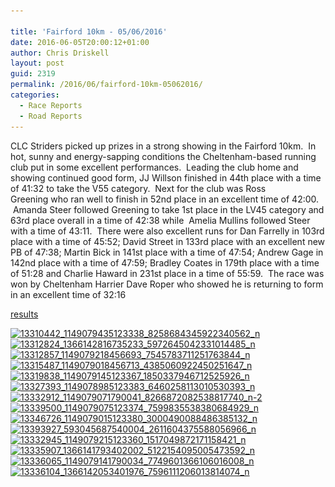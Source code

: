 ```yaml
---

title: 'Fairford 10km - 05/06/2016'
date: 2016-06-05T20:00:12+01:00
author: Chris Driskell
layout: post
guid: 2319
permalink: /2016/06/fairford-10km-05062016/
categories:
  - Race Reports
  - Road Reports
---
```

CLC Striders picked up prizes in a strong showing in the Fairford 10km.  In hot, sunny and energy-sapping conditions the Cheltenham-based running club put in some excellent performances.  Leading the club home and showing continued good form, JJ Willson finished in 44th place with a time of 41:32 to take the V55 category.  Next for the club was Ross Greening who ran well to finish in 52nd place in an excellent time of 42:00.  Amanda Steer followed Greening to take 1st place in the LV45 category and 63rd place overall in a time of 42:38 while  Amelia Mullins followed Steer with a time of 43:11.  There were also excellent runs for Dan Farrelly in 103rd place with a time of 45:52; David Street in 133rd place with an excellent new PB of 47:38; Martin Bick in 141st place with a time of 47:54; Andrew Gage in 142nd place with a time of 47:59; Bradley Coates in 179th place with a time of 51:28 and Charlie Haward in 231st place in a time of 55:59.  The race was won by Cheltenham Harrier Dave Roper who showed he is returning to form in an excellent time of 32:16

[results](http://dbmaxresults.co.uk/Results.aspx?CId=16421&RId=6124&EId=1)

[<img class="alignnone size-medium wp-image-2322" src="/Images/2016/06/13310442_1149079435123338_8258684345922340562_n-225x300.jpg" alt="13310442_1149079435123338_8258684345922340562_n" width="225" height="300" srcset="/Images/2016/06/13310442_1149079435123338_8258684345922340562_n-225x300.jpg 225w, /Images/2016/06/13310442_1149079435123338_8258684345922340562_n.jpg 720w" sizes="(max-width: 225px) 100vw, 225px" />](/Images/2016/06/13310442_1149079435123338_8258684345922340562_n.jpg) [<img class="alignnone size-medium wp-image-2323" src="/Images/2016/06/13312824_1366142816735233_5972645042331014485_n-300x203.jpg" alt="13312824_1366142816735233_5972645042331014485_n" width="300" height="203" srcset="/Images/2016/06/13312824_1366142816735233_5972645042331014485_n-300x203.jpg 300w, /Images/2016/06/13312824_1366142816735233_5972645042331014485_n-768x520.jpg 768w, /Images/2016/06/13312824_1366142816735233_5972645042331014485_n.jpg 960w" sizes="(max-width: 300px) 100vw, 300px" />](/Images/2016/06/13312824_1366142816735233_5972645042331014485_n.jpg) [<img class="alignnone size-medium wp-image-2324" src="/Images/2016/06/13312857_1149079218456693_7545783711251763844_n-225x300.jpg" alt="13312857_1149079218456693_7545783711251763844_n" width="225" height="300" srcset="/Images/2016/06/13312857_1149079218456693_7545783711251763844_n-225x300.jpg 225w, /Images/2016/06/13312857_1149079218456693_7545783711251763844_n.jpg 720w" sizes="(max-width: 225px) 100vw, 225px" />](/Images/2016/06/13312857_1149079218456693_7545783711251763844_n.jpg) [<img class="alignnone size-medium wp-image-2325" src="/Images/2016/06/13315487_1149079018456713_4385060922450251647_n-225x300.jpg" alt="13315487_1149079018456713_4385060922450251647_n" width="225" height="300" srcset="/Images/2016/06/13315487_1149079018456713_4385060922450251647_n-225x300.jpg 225w, /Images/2016/06/13315487_1149079018456713_4385060922450251647_n.jpg 720w" sizes="(max-width: 225px) 100vw, 225px" />](/Images/2016/06/13315487_1149079018456713_4385060922450251647_n.jpg) [<img class="alignnone size-medium wp-image-2326" src="/Images/2016/06/13319838_1149079145123367_1850337946712525926_n-225x300.jpg" alt="13319838_1149079145123367_1850337946712525926_n" width="225" height="300" srcset="/Images/2016/06/13319838_1149079145123367_1850337946712525926_n-225x300.jpg 225w, /Images/2016/06/13319838_1149079145123367_1850337946712525926_n.jpg 720w" sizes="(max-width: 225px) 100vw, 225px" />](/Images/2016/06/13319838_1149079145123367_1850337946712525926_n.jpg) [<img class="alignnone size-medium wp-image-2327" src="/Images/2016/06/13327393_1149078985123383_6460258113010530393_n-225x300.jpg" alt="13327393_1149078985123383_6460258113010530393_n" width="225" height="300" srcset="/Images/2016/06/13327393_1149078985123383_6460258113010530393_n-225x300.jpg 225w, /Images/2016/06/13327393_1149078985123383_6460258113010530393_n.jpg 720w" sizes="(max-width: 225px) 100vw, 225px" />](/Images/2016/06/13327393_1149078985123383_6460258113010530393_n.jpg) [<img class="alignnone size-medium wp-image-2328" src="/Images/2016/06/13332912_1149079071790041_8266872082538817740_n-2-225x300.jpg" alt="13332912_1149079071790041_8266872082538817740_n-2" width="225" height="300" srcset="/Images/2016/06/13332912_1149079071790041_8266872082538817740_n-2-225x300.jpg 225w, /Images/2016/06/13332912_1149079071790041_8266872082538817740_n-2.jpg 720w" sizes="(max-width: 225px) 100vw, 225px" />](/Images/2016/06/13332912_1149079071790041_8266872082538817740_n-2.jpg) [<img class="alignnone size-medium wp-image-2334" src="/Images/2016/06/13339500_1149079075123374_7599835538380684929_n-225x300.jpg" alt="13339500_1149079075123374_7599835538380684929_n" width="225" height="300" srcset="/Images/2016/06/13339500_1149079075123374_7599835538380684929_n-225x300.jpg 225w, /Images/2016/06/13339500_1149079075123374_7599835538380684929_n.jpg 720w" sizes="(max-width: 225px) 100vw, 225px" />](/Images/2016/06/13339500_1149079075123374_7599835538380684929_n.jpg) [<img class="alignnone size-medium wp-image-2335" src="/Images/2016/06/13346726_1149079015123380_3000490088486385132_n-225x300.jpg" alt="13346726_1149079015123380_3000490088486385132_n" width="225" height="300" srcset="/Images/2016/06/13346726_1149079015123380_3000490088486385132_n-225x300.jpg 225w, /Images/2016/06/13346726_1149079015123380_3000490088486385132_n.jpg 720w" sizes="(max-width: 225px) 100vw, 225px" />](/Images/2016/06/13346726_1149079015123380_3000490088486385132_n.jpg) [<img class="alignnone size-medium wp-image-2336" src="/Images/2016/06/13393927_593045687540004_2611604375588056966_n-225x300.jpg" alt="13393927_593045687540004_2611604375588056966_n" width="225" height="300" srcset="/Images/2016/06/13393927_593045687540004_2611604375588056966_n-225x300.jpg 225w, /Images/2016/06/13393927_593045687540004_2611604375588056966_n.jpg 720w" sizes="(max-width: 225px) 100vw, 225px" />](/Images/2016/06/13393927_593045687540004_2611604375588056966_n.jpg)[<img class="alignnone size-medium wp-image-2330" src="/Images/2016/06/13332945_1149079215123360_1517049872171158421_n-225x300.jpg" alt="13332945_1149079215123360_1517049872171158421_n" width="225" height="300" srcset="/Images/2016/06/13332945_1149079215123360_1517049872171158421_n-225x300.jpg 225w, /Images/2016/06/13332945_1149079215123360_1517049872171158421_n.jpg 720w" sizes="(max-width: 225px) 100vw, 225px" />](/Images/2016/06/13332945_1149079215123360_1517049872171158421_n.jpg) [<img class="alignnone size-medium wp-image-2331" src="/Images/2016/06/13335907_1366141793402002_5122154095005473592_n-178x300.jpg" alt="13335907_1366141793402002_5122154095005473592_n" width="178" height="300" srcset="/Images/2016/06/13335907_1366141793402002_5122154095005473592_n-178x300.jpg 178w, /Images/2016/06/13335907_1366141793402002_5122154095005473592_n.jpg 568w" sizes="(max-width: 178px) 100vw, 178px" />](/Images/2016/06/13335907_1366141793402002_5122154095005473592_n.jpg) [<img class="alignnone size-medium wp-image-2332" src="/Images/2016/06/13336065_1149079141790034_7749601366106016008_n-225x300.jpg" alt="13336065_1149079141790034_7749601366106016008_n" width="225" height="300" srcset="/Images/2016/06/13336065_1149079141790034_7749601366106016008_n-225x300.jpg 225w, /Images/2016/06/13336065_1149079141790034_7749601366106016008_n.jpg 720w" sizes="(max-width: 225px) 100vw, 225px" />](/Images/2016/06/13336065_1149079141790034_7749601366106016008_n.jpg) [<img class="alignnone size-medium wp-image-2333" src="/Images/2016/06/13336104_1366142053401976_7596111206013814074_n-188x300.jpg" alt="13336104_1366142053401976_7596111206013814074_n" width="188" height="300" srcset="/Images/2016/06/13336104_1366142053401976_7596111206013814074_n-188x300.jpg 188w, /Images/2016/06/13336104_1366142053401976_7596111206013814074_n.jpg 603w" sizes="(max-width: 188px) 100vw, 188px" />](/Images/2016/06/13336104_1366142053401976_7596111206013814074_n.jpg)

&nbsp;

&nbsp;

&nbsp;